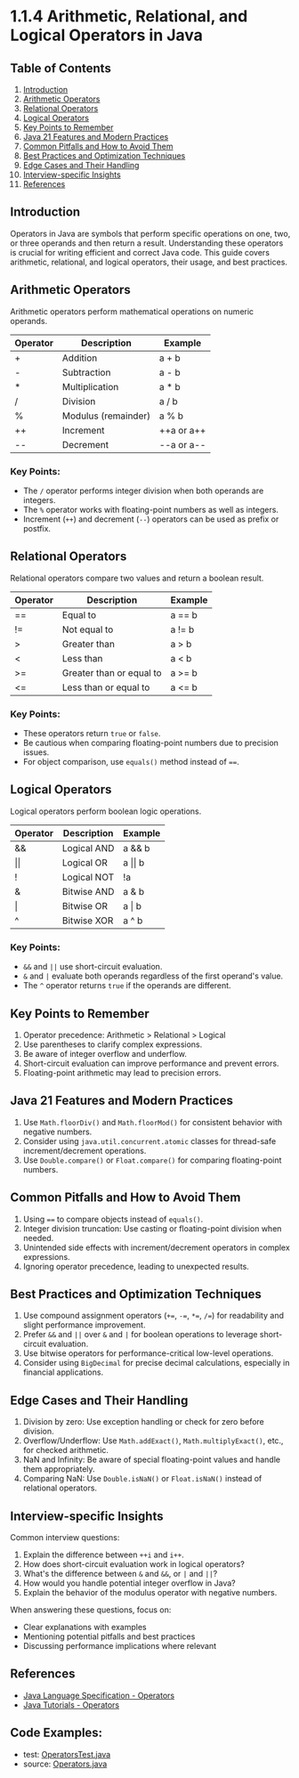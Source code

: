 # 1.1.4 Arithmetic, Relational, and Logical Operators in Java

## Table of Contents

1. [Introduction](#introduction)
2. [Arithmetic Operators](#arithmetic-operators)
3. [Relational Operators](#relational-operators)
4. [Logical Operators](#logical-operators)
5. [Key Points to Remember](#key-points-to-remember)
6. [Java 21 Features and Modern Practices](#java-21-features-and-modern-practices)
7. [Common Pitfalls and How to Avoid Them](#common-pitfalls-and-how-to-avoid-them)
8. [Best Practices and Optimization Techniques](#best-practices-and-optimization-techniques)
9. [Edge Cases and Their Handling](#edge-cases-and-their-handling)
10. [Interview-specific Insights](#interview-specific-insights)
11. [References](#references)

## Introduction

Operators in Java are symbols that perform specific operations on one, two, or three operands and then return a result.
Understanding these operators is crucial for writing efficient and correct Java code. This guide covers arithmetic,
relational, and logical operators, their usage, and best practices.

## Arithmetic Operators

Arithmetic operators perform mathematical operations on numeric operands.

| Operator | Description         | Example    |
|----------|---------------------|------------|
| +        | Addition            | a + b      |
| -        | Subtraction         | a - b      |
| *        | Multiplication      | a * b      |
| /        | Division            | a / b      |
| %        | Modulus (remainder) | a % b      |
| ++       | Increment           | ++a or a++ |
| --       | Decrement           | --a or a-- |

### Key Points:

- The `/` operator performs integer division when both operands are integers.
- The `%` operator works with floating-point numbers as well as integers.
- Increment (`++`) and decrement (`--`) operators can be used as prefix or postfix.

## Relational Operators

Relational operators compare two values and return a boolean result.

| Operator | Description              | Example |
|----------|--------------------------|---------|
| ==       | Equal to                 | a == b  |
| !=       | Not equal to             | a != b  |
| >        | Greater than             | a > b   |
| <        | Less than                | a < b   |
| >=       | Greater than or equal to | a >= b  |
| <=       | Less than or equal to    | a <= b  |

### Key Points:

- These operators return `true` or `false`.
- Be cautious when comparing floating-point numbers due to precision issues.
- For object comparison, use `equals()` method instead of `==`.

## Logical Operators

Logical operators perform boolean logic operations.

| Operator | Description | Example  |
|----------|-------------|----------|
| &&       | Logical AND | a && b   |
| \|\|     | Logical OR  | a \|\| b |
| !        | Logical NOT | !a       |
| &        | Bitwise AND | a & b    |
| \|       | Bitwise OR  | a \| b   |
| ^        | Bitwise XOR | a ^ b    |

### Key Points:

- `&&` and `||` use short-circuit evaluation.
- `&` and `|` evaluate both operands regardless of the first operand's value.
- The `^` operator returns `true` if the operands are different.

## Key Points to Remember

1. Operator precedence: Arithmetic > Relational > Logical
2. Use parentheses to clarify complex expressions.
3. Be aware of integer overflow and underflow.
4. Short-circuit evaluation can improve performance and prevent errors.
5. Floating-point arithmetic may lead to precision errors.

## Java 21 Features and Modern Practices

1. Use `Math.floorDiv()` and `Math.floorMod()` for consistent behavior with negative numbers.
2. Consider using `java.util.concurrent.atomic` classes for thread-safe increment/decrement operations.
3. Use `Double.compare()` or `Float.compare()` for comparing floating-point numbers.

## Common Pitfalls and How to Avoid Them

1. Using `==` to compare objects instead of `equals()`.
2. Integer division truncation: Use casting or floating-point division when needed.
3. Unintended side effects with increment/decrement operators in complex expressions.
4. Ignoring operator precedence, leading to unexpected results.

## Best Practices and Optimization Techniques

1. Use compound assignment operators (`+=`, `-=`, `*=`, `/=`) for readability and slight performance improvement.
2. Prefer `&&` and `||` over `&` and `|` for boolean operations to leverage short-circuit evaluation.
3. Use bitwise operators for performance-critical low-level operations.
4. Consider using `BigDecimal` for precise decimal calculations, especially in financial applications.

## Edge Cases and Their Handling

1. Division by zero: Use exception handling or check for zero before division.
2. Overflow/Underflow: Use `Math.addExact()`, `Math.multiplyExact()`, etc., for checked arithmetic.
3. NaN and Infinity: Be aware of special floating-point values and handle them appropriately.
4. Comparing NaN: Use `Double.isNaN()` or `Float.isNaN()` instead of relational operators.

## Interview-specific Insights

Common interview questions:

1. Explain the difference between `++i` and `i++`.
2. How does short-circuit evaluation work in logical operators?
3. What's the difference between `&` and `&&`, or `|` and `||`?
4. How would you handle potential integer overflow in Java?
5. Explain the behavior of the modulus operator with negative numbers.

When answering these questions, focus on:

- Clear explanations with examples
- Mentioning potential pitfalls and best practices
- Discussing performance implications where relevant

## References
- [Java Language Specification - Operators](https://docs.oracle.com/javase/specs/jls/se21/html/jls-15.html#jls-15.17)
- [Java Tutorials - Operators](https://docs.oracle.com/javase/tutorial/java/nutsandbolts/operators.html)

## Code Examples:
- test: [OperatorsTest.java](src/test/java/com/github/msorkhpar/claudejavatutor/javabasics/OperatorsTest.java)
- source: [Operators.java](src/main/java/com/github/msorkhpar/claudejavatutor/javabasics/Operators.java)
